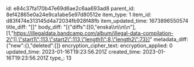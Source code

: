id: e84c37fa170b47e69d6ae2c6aa693ad8
parent_id: 8ef42865e0a24e9ca1abe5e97d80512e
item_type: 1
item_id: d83f474e313145d4a72034fb928f48fb
item_updated_time: 1673896550574
title_diff: "[]"
body_diff: "[{\"diffs\":[[0,\"enska\\\n\\\n\\\n\"],[1,\"https://illegaldata.bandcamp.com/album/illegal-data-compilation-2\"]],\"start1\":113,\"start2\":113,\"length1\":8,\"length2\":73}]"
metadata_diff: {"new":{},"deleted":[]}
encryption_cipher_text: 
encryption_applied: 0
updated_time: 2023-01-16T19:23:56.201Z
created_time: 2023-01-16T19:23:56.201Z
type_: 13